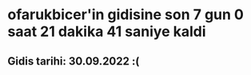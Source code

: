 # ofarukbicer'in gidisine son 7 gun 0 saat 21 dakika 41 saniye kaldi

## Gidis tarihi: 30.09.2022 :(
